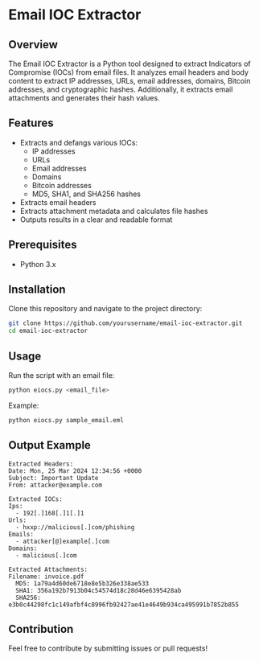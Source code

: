 # Email IOC Extractor

## Overview
The Email IOC Extractor is a Python tool designed to extract Indicators of Compromise (IOCs) from email files. It analyzes email headers and body content to extract IP addresses, URLs, email addresses, domains, Bitcoin addresses, and cryptographic hashes. Additionally, it extracts email attachments and generates their hash values.

## Features
- Extracts and defangs various IOCs:
  - IP addresses
  - URLs
  - Email addresses
  - Domains
  - Bitcoin addresses
  - MD5, SHA1, and SHA256 hashes
- Extracts email headers
- Extracts attachment metadata and calculates file hashes
- Outputs results in a clear and readable format

## Prerequisites
- Python 3.x

## Installation
Clone this repository and navigate to the project directory:
```bash
git clone https://github.com/yourusername/email-ioc-extractor.git
cd email-ioc-extractor
```

## Usage
Run the script with an email file:
```bash
python eiocs.py <email_file>
```
Example:
```bash
python eiocs.py sample_email.eml
```

## Output Example
```
Extracted Headers:
Date: Mon, 25 Mar 2024 12:34:56 +0000
Subject: Important Update
From: attacker@example.com

Extracted IOCs:
Ips:
  - 192[.]168[.]1[.]1
Urls:
  - hxxp://malicious[.]com/phishing
Emails:
  - attacker[@]example[.]com
Domains:
  - malicious[.]com

Extracted Attachments:
Filename: invoice.pdf
  MD5: 1a79a4d60de6718e8e5b326e338ae533
  SHA1: 356a192b7913b04c54574d18c28d46e6395428ab
  SHA256: e3b0c44298fc1c149afbf4c8996fb92427ae41e4649b934ca495991b7852b855
```

## Contribution
Feel free to contribute by submitting issues or pull requests!
